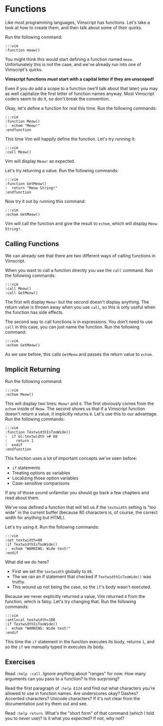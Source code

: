 Functions
=========

Like most programming languages, Vimscript has functions.  Let's take a look at
how to create them, and then talk about some of their quirks.

Run the following command:

    :::vim
    :function meow()

You might think this would start defining a function named `meow`.
Unfortunately this is not the case, and we've already run into one of
Vimscript's quirks.

**Vimscript functions *must* start with a capital letter if they are unscoped!**

Even if you *do* add a scope to a function (we'll talk about that later) you
may as well capitalize the first letter of function names anyway.  Most
Vimscript coders seem to do it, so don't break the convention.

Okay, let's define a function for real this time.  Run the following commands:

    :::vim
    :function Meow()
    :  echom "Meow!"
    :endfunction

This time Vim will happily define the function.  Let's try running it:

    :::vim
    :call Meow()

Vim will display `Meow!` as expected.

Let's try returning a value.  Run the following commands:

    :::vim
    :function GetMeow()
    :  return "Meow String!"
    :endfunction

Now try it out by running this command:

    :::vim
    :echom GetMeow()

Vim will call the function and give the result to `echom`, which will display
`Meow String!`.

Calling Functions
-----------------

We can already see that there are two different ways of calling functions in
Vimscript.

When you want to call a function directly you use the `call` command.  Run the
following commands:

    :::vim
    :call Meow()
    :call GetMeow()

The first will display `Meow!` but the second doesn't display anything. The
return value is thrown away when you use `call`, so this is only useful when the
function has side effects.

The second way to call functions is in expressions.  You don't need to use
`call` in this case, you can just name the function.  Run the following command:

    :::vim
    :echom GetMeow()

As we saw before, this calls `GetMeow` and passes the return value to `echom`.

Implicit Returning
------------------

Run the following command:

    :::vim
    :echom Meow()

This will display two lines: `Meow!` and `0`.  The first obviously comes from
the `echom` inside of `Meow`.  The second shows us that if a Vimscript function
doesn't return a value, it implicitly returns `0`.  Let's use this to our
advantage.  Run the following commands:

    :::vim
    :function TextwidthIsTooWide()
    :  if &l:textwidth ># 80
    :    return 1
    :  endif
    :endfunction

This function uses a lot of important concepts we've seen before:

* `if` statements
* Treating options as variables
* Localizing those option variables
* Case-sensitive comparisons

If any of those sound unfamiliar you should go back a few chapters and read
about them.

We've now defined a function that will tell us if the `textwidth` setting is
"too wide" in the current buffer (because 80 characters is, of course, the
correct width for anything but HTML).

Let's try using it.  Run the following commands:

    :::vim
    :set textwidth=80
    :if TextwidthIsTooWide()
    :  echom "WARNING: Wide text!"
    :endif

What did we do here?

* First we set the `textwidth` globally to `80`.
* The we ran an if statement that checked if `TextwidthIsTooWide()` was truthy.
* This wound up not being the case, so the `if`'s body wasn't executed.

Because we never explicitly returned a value, Vim returned `0` from the
function, which is falsy.  Let's try changing that.  Run the following commands:

    :::vim
    :setlocal textwidth=100
    :if TextwidthIsTooWide()
    :  echom "WARNING: Wide text!"
    :endif

This time the `if` statement in the function executes its body, returns `1`, and
so the `if` we manually typed in executes *its* body.

Exercises
---------

Read `:help :call`.  Ignore anything about "ranges" for now.  How many arguments
can you pass to a function?  Is this surprising?

Read the first paragraph of `:help E124` and find out what characters you're
allowed to use in function names.  Are underscores okay?  Dashes?  Accented
characters?  Unicode characters?  If it's not clear from the documentation just
try them out and see.

Read `:help return`.  What's the "short form" of that command (which I told you
to never use)?  Is it what you expected?  If not, why not?
